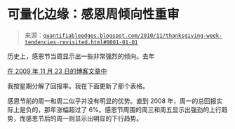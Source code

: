 <!--yml

类别：未分类

日期：2024-05-18 09:02:47

-->

# 可量化边缘：感恩周倾向性重审

> 来源：[`quantifiableedges.blogspot.com/2010/11/thanksgiving-week-tendencies-revisited.html#0001-01-01`](http://quantifiableedges.blogspot.com/2010/11/thanksgiving-week-tendencies-revisited.html#0001-01-01)

历史上，感恩节当周显示出一些非常强烈的倾向。去年

[在 2009 年 11 月 23 日的博客文章中](http://quantifiableedges.blogspot.com/2009/11/daily-breakdown-of-thanksgiving-week.html)

我按星期分解了回报率。我在下面更新了那个表格。

感恩节前的周一和周二似乎并没有明显的优势。直到 2008 年，周一的总回报实际上是负的，那年涨幅超过了 6%。感恩节周围的周三和周五显示出强劲的上行趋势，而感恩节后的周一则显示出明显的下行趋势。
